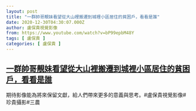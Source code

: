 ```yaml
---
layout: post
title: "一群帥哥靚妹看望從大山裡搬遷到城裡小區居住的貧困戶，看看是誰"
date: 2020-12-30T04:30:07.000Z
author: 盧保貴視覺影像
from: https://www.youtube.com/watch?v=bP99epbM48Y
tags: [ 盧保貴 ]
categories: [ 盧保貴 ]
---
```

<!--1609302607000-->
[一群帥哥靚妹看望從大山裡搬遷到城裡小區居住的貧困戶，看看是誰](https://www.youtube.com/watch?v=bP99epbM48Y)
------

<div>
期待影像能為將來保留文獻，給人們帶來更多的意義與思考。#盧保貴視覺影像#珍貴攝影#三農
</div>
